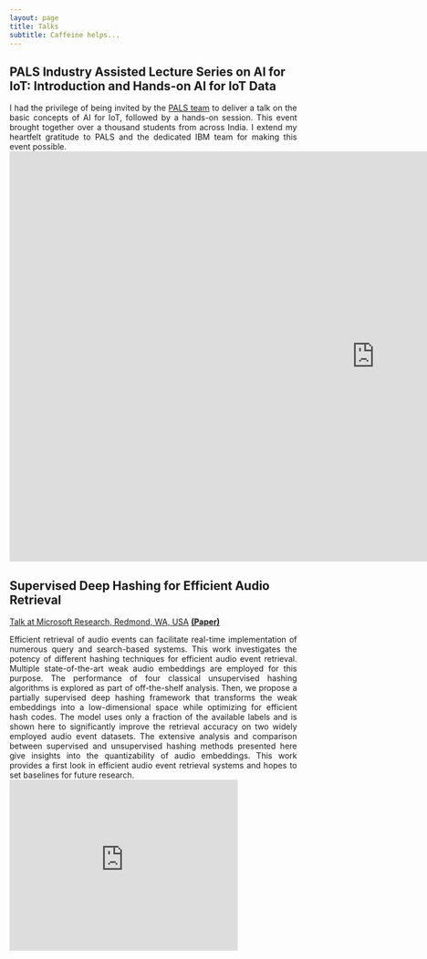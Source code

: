 ```yaml
---
layout: page
title: Talks
subtitle: Caffeine helps...
---
```


## PALS Industry Assisted Lecture Series on AI for IoT: Introduction and Hands-on AI for IoT Data

<div style="text-align: justify; text-justify: inter-word;">
I had the privilege of being invited by the <a href="https://palspgm.com/">PALS team</a> to deliver a talk on the basic concepts of AI for IoT, followed by a hands-on session. This event brought together over a thousand students from across India. I extend my heartfelt gratitude to PALS and the dedicated IBM team for making this event possible.
</div>

<iframe width="1280" height="720" src="https://www.youtube.com/embed/B9IFffk1JMc" title="PALS INDUSTRY ASSISTED LECTURE SERIES ON AI FOR IOT: INTRODUCTION AND HANDS-ON AI FOR IOT DATA" frameborder="0" allow="accelerometer; autoplay; clipboard-write; encrypted-media; gyroscope; picture-in-picture; web-share" allowfullscreen></iframe>

## Supervised Deep Hashing for Efficient Audio Retrieval

[Talk at Microsoft Research, Redmond, WA, USA](https://www.microsoft.com/en-us/research/video/supervised-deep-hashing-for-efficient-audio-retrieval) [**(Paper)**](https://www.microsoft.com/en-us/research/uploads/prod/2020/06/ICASSP2020_Efficient_Audio_Retrieval.pdf)

<div style="text-align: justify; text-justify: inter-word;">
Efficient retrieval of audio events can facilitate real-time implementation of numerous query and search-based systems. This work investigates the potency of different hashing techniques for efficient audio event retrieval. Multiple state-of-the-art weak audio embeddings are employed for this purpose. The performance of four classical unsupervised hashing algorithms is explored as part of off-the-shelf analysis. Then, we propose a partially supervised deep hashing framework that transforms the weak embeddings into a low-dimensional space while optimizing for efficient hash codes. The model uses only a fraction of the available labels and is shown here to significantly improve the retrieval accuracy on two widely employed audio event datasets. The extensive analysis and comparison between supervised and unsupervised hashing methods presented here give insights into the quantizability of audio embeddings. This work provides a first look in efficient audio event retrieval systems and hopes to set baselines for future research.
</div>

<iframe width="400" height="300" src="https://www.youtube.com/embed/yg-Hbu9GbRs" frameborder="0" allow="accelerometer; autoplay; encrypted-media; gyroscope; picture-in-picture" allowfullscreen></iframe>
